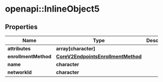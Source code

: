 # openapi::InlineObject5

## Properties
Name | Type | Description | Notes
------------ | ------------- | ------------- | -------------
**attributes** | **array[character]** |  | 
**enrollmentMethod** | [**CoreV2EndpointsEnrollmentMethod**](_core_v2_endpoints_enrollmentMethod.md) |  | 
**name** | **character** |  | 
**networkId** | **character** |  | 


